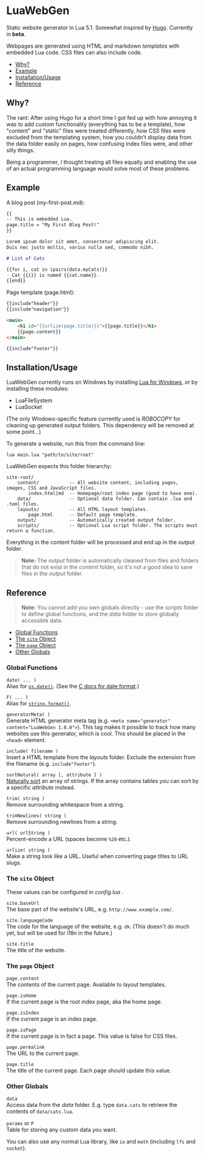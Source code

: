 # LuaWebGen

Static website generator in Lua 5.1. Somewhat inspired by [Hugo](https://gohugo.io/). Currently in **beta**.

Webpages are generated using HTML and markdown *templates* with embedded Lua code. CSS files can also include code.

- [Why?](#why)
- [Example](#example)
- [Installation/Usage](#installationusage)
- [Reference](#reference)



## Why?

The rant: After using *Hugo* for a short time I got fed up with
how annoying it was to add custom functionality (everything has to be a template),
how "content" and "static" files were treated differently,
how CSS files were excluded from the templating system,
how you couldn't display data from the data folder easily on pages,
how confusing index files were, and other silly things.

Being a programmer, I thought treating all files equally and enabling the use of an actual programming
language would solve most of these problems.



## Example

A blog post (my-first-post.md):

```markdown
{{
-- This is embedded Lua.
page.title = "My First Blog Post!"
}}

Lorem ipsum dolor sit amet, consectetur adipiscing elit.
Duis nec justo mollis, varius nulla sed, commodo nibh.

# List of Cats

{{for i, cat in ipairs(data.myCats)}}
- Cat {{i}} is named {{cat.name}}.
{{end}}
```

Page template (page.html):

```html
{{include"header"}}
{{include"navigation"}}

<main>
	<h1 id="{{urlize(page.title)}}">{{page.title}}</h1>
	{{page.content}}
</main>

{{include"footer"}}
```



## Installation/Usage

LuaWebGen currently runs on Windows by installing [Lua for Windows](https://github.com/rjpcomputing/luaforwindows),
or by installing these modules:

- LuaFileSystem
- LuaSocket

(The only Windows-specific feature currently used is *ROBOCOPY* for cleaning up generated output folders.
This dependency will be removed at some point...)

To generate a website, run this from the command line:

```
lua main.lua "path/to/site/root"
```

LuaWebGen expects this folder hierarchy:

```
site-root/
    content/           -- All website content, including pages, images, CSS and JavaScript files.
        index.html|md  -- Homepage/root index page (good to have one).
    data/              -- Optional data folder. Can contain .lua and .toml files.
    layouts/           -- All HTML layout templates.
        page.html      -- Default page template.
    output/            -- Automatically created output folder.
    scripts/           -- Optional Lua script folder. The scripts must return a function.
```

Everything in the *content* folder will be processed and end up in the *output* folder.

> **Note:** The *output* folder is automatically cleaned from files and folders that do not exist in the *content* folder,
> so it's not a good idea to save files in the *output* folder.



## Reference

> **Note:** You cannot add you own globals directly - use the *scripts* folder to define global functions,
> and the *data* folder to store globally accessible data.

- [Global Functions](#global-functions)
- [The `site` Object](#the-site-object)
- [The `page` Object](#the-page-object)
- [Other Globals](#other-globals)


### Global Functions

`date( ... )`<br>
Alias for [`os.date()`](http://www.lua.org/manual/5.1/manual.html#pdf-os.date).
(See the [C docs for date format](http://www.cplusplus.com/reference/ctime/strftime/).)

`F( ... )`<br>
Alias for [`string.format()`](http://www.lua.org/manual/5.1/manual.html#pdf-string.format).

`generatorMeta( )`<br>
Generate HTML generator meta tag (e.g. `<meta name="generator" content="LuaWebGen 1.0.0">`).
This tag makes it possible to track how many websites use this generator, which is cool.
This should be placed in the `<head>` element.

`include( filename )`<br>
Insert a HTML template from the *layouts* folder. Exclude the extension from the filename (e.g. `include"footer"`).

`sortNatural( array [, attribute ] )`<br>
[Naturally sort](https://en.wikipedia.org/wiki/Natural_sort_order) an array of strings.
If the array contains tables you can sort by a specific *attribute* instead.

`trim( string )`<br>
Remove surrounding whitespace from a string.

`trimNewlines( string )`<br>
Remove surrounding newlines from a string.

`url( urlString )`<br>
Percent-encode a URL (spaces become `%20` etc.).

`urlize( string )`<br>
Make a string look like a URL. Useful when converting page titles to URL slugs.


### The `site` Object

These values can be configured in *config.lua* .

`site.baseUrl`<br>
The base part of the website's URL, e.g. `http://www.example.com/`.

`site.languageCode`<br>
The code for the language of the website, e.g. `dk`. (This doesn't do much yet, but will be used for i18n in the future.)

`site.title`<br>
The title of the website.


### The `page` Object

`page.content`<br>
The contents of the current page. Available to layout templates.

`page.isHome`<br>
If the current page is the root index page, aka the home page.

`page.isIndex`<br>
If the current page is an index page.

`page.isPage`<br>
If the current page is in fact a page. This value is false for CSS files.

`page.permalink`<br>
The URL to the current page.

`page.title`<br>
The title of the current page. Each page should update this value.


### Other Globals

`data`<br>
Access data from the *data* folder. E.g. type `data.cats` to retrieve the contents of `data/cats.lua`.

`params` or `P`<br>
Table for storing any custom data you want.


You can also use any normal Lua library, like `io` and `math` (including `lfs` and `socket`).


